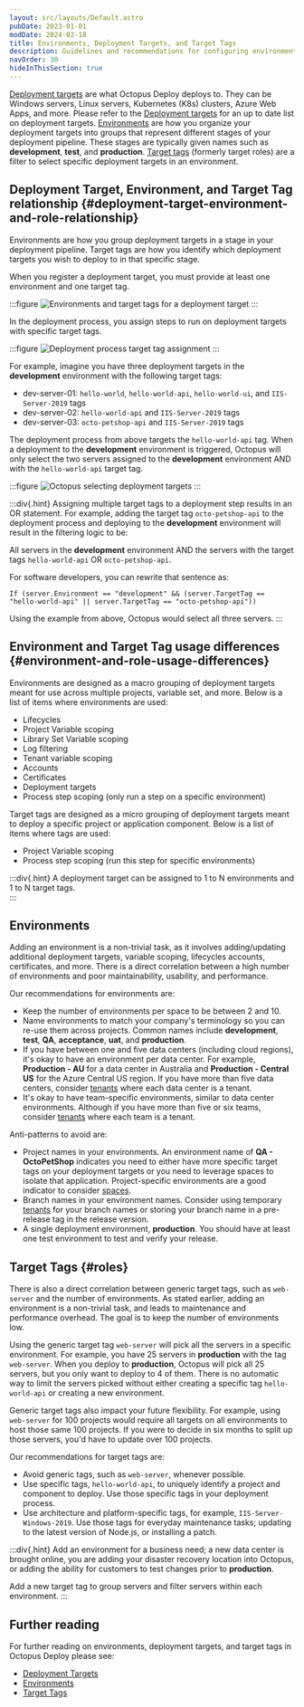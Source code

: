 ```yaml
---
layout: src/layouts/Default.astro
pubDate: 2023-01-01
modDate: 2024-02-18
title: Environments, Deployment Targets, and Target Tags
description: Guidelines and recommendations for configuring environments, deployment targets, and lifecycles in Octopus Deploy.
navOrder: 30
hideInThisSection: true
---
```


[Deployment targets](/docs/infrastructure/deployment-targets/) are what Octopus Deploy deploys to.  They can be Windows servers, Linux servers, Kubernetes (K8s) clusters, Azure Web Apps, and more.  Please refer to the [Deployment targets](/docs/infrastructure/deployment-targets/) for an up to date list on deployment targets.  [Environments](/docs/infrastructure/environments) are how you organize your deployment targets into groups that represent different stages of your deployment pipeline.  These stages are typically given names such as **development**, **test**, and **production**.  [Target tags](/docs/infrastructure/deployment-targets#target-roles) (formerly target roles) are a filter to select specific deployment targets in an environment.

## Deployment Target, Environment, and Target Tag relationship \{#deployment-target-environment-and-role-relationship}
Environments are how you group deployment targets in a stage in your deployment pipeline.  Target tags are how you identify which deployment targets you wish to deploy to in that specific stage.

When you register a deployment target, you must provide at least one environment and one target tag.

:::figure
![Environments and target tags for a deployment target](/docs/getting-started/best-practices/images/registering-deployment-target.png)
:::

In the deployment process, you assign steps to run on deployment targets with specific target tags.

:::figure
![Deployment process target tag assignment](/docs/getting-started/best-practices/images/target-roles-in-deployment-process.png)
:::

For example, imagine you have three deployment targets in the **development** environment with the following target tags:
- dev-server-01: `hello-world`, `hello-world-api`, `hello-world-ui`, and `IIS-Server-2019` tags
- dev-server-02: `hello-world-api` and `IIS-Server-2019` tags
- dev-server-03: `octo-petshop-api` and `IIS-Server-2019` tags

The deployment process from above targets the `hello-world-api` tag.  When a deployment to the **development** environment is triggered, Octopus will only select the two servers assigned to the **development** environment AND with the `hello-world-api` target tag.

:::figure
![Octopus selecting deployment targets](/docs/getting-started/best-practices/images/selecting-target-roles.png)
:::

:::div{.hint}
Assigning multiple target tags to a deployment step results in an OR statement.  For example, adding the target tag `octo-petshop-api` to the deployment process and deploying to the **development** environment will result in the filtering logic to be: 

All servers in the **development** environment AND the servers with the target tags `hello-world-api` OR `octo-petshop-api`.  

For software developers, you can rewrite that sentence as:

`If (server.Environment == "development" && (server.TargetTag == "hello-world-api" || server.TargetTag == "octo-petshop-api"))`

Using the example from above, Octopus would select all three servers.
:::

## Environment and Target Tag usage differences \{#environment-and-role-usage-differences}

Environments are designed as a macro grouping of deployment targets meant for use across multiple projects, variable set, and more.  Below is a list of items where environments are used:

- Lifecycles
- Project Variable scoping
- Library Set Variable scoping
- Log filtering
- Tenant variable scoping
- Accounts
- Certificates
- Deployment targets
- Process step scoping (only run a step on a specific environment)

Target tags are designed as a micro grouping of deployment targets meant to deploy a specific project or application component.  Below is a list of items where tags are used:

- Project Variable scoping
- Process step scoping (run this step for specific environments)

:::div{.hint}
A deployment target can be assigned to 1 to N environments and 1 to N target tags.  
:::

## Environments

Adding an environment is a non-trivial task, as it involves adding/updating additional deployment targets, variable scoping, lifecycles accounts, certificates, and more.  There is a direct correlation between a high number of environments and poor maintainability, usability, and performance.  

Our recommendations for environments are:
- Keep the number of environments per space to be between 2 and 10.  
- Name environments to match your company's terminology so you can re-use them across projects.  Common names include **development**, **test**, **QA**, **acceptance**, **uat**, and **production**.
- If you have between one and five data centers (including cloud regions), it's okay to have an environment per data center.  For example, **Production - AU** for a data center in Australia and **Production - Central US** for the Azure Central US region. If you have more than five data centers, consider [tenants](/docs/tenants) where each data center is a tenant.
- It's okay to have team-specific environments, similar to data center environments.  Although if you have more than five or six teams, consider [tenants](//docs/tenants/) where each team is a tenant.

Anti-patterns to avoid are:
- Project names in your environments.  An environment name of **QA - OctoPetShop** indicates you need to either have more specific target tags on your deployment targets or you need to leverage spaces to isolate that application.  Project-specific environments are a good indicator to consider [spaces](/docs/administration/spaces).  
- Branch names in your environment names.  Consider using temporary [tenants](/docs/tenants) for your branch names or storing your branch name in a pre-release tag in the release version.
- A single deployment environment, **production**.  You should have at least one test environment to test and verify your release.

## Target Tags \{#roles}

There is also a direct correlation between generic target tags, such as `web-server` and the number of environments.  As stated earlier, adding an environment is a non-trivial task, and leads to maintenance and performance overhead.  The goal is to keep the number of environments low.

Using the generic target tag `web-server` will pick all the servers in a specific environment.  For example, you have 25 servers in **production** with the tag `web-server`.  When you deploy to **production**, Octopus will pick all 25 servers, but you only want to deploy to 4 of them.  There is no automatic way to limit the servers picked without either creating a specific tag `hello-world-api` or creating a new environment.

Generic target tags also impact your future flexibility.  For example, using `web-server` for 100 projects would require all targets on all environments to host those same 100 projects.  If you were to decide in six months to split up those servers, you'd have to update over 100 projects.

Our recommendations for target tags are:
- Avoid generic tags, such as `web-server`, whenever possible.
- Use specific tags, `hello-world-api`, to uniquely identify a project and component to deploy.  Use those specific tags in your deployment process.
- Use architecture and platform-specific tags, for example, `IIS-Server-Windows-2019`.  Use those tags for everyday maintenance tasks; updating to the latest version of Node.js, or installing a patch.

:::div{.hint}
Add an environment for a business need; a new data center is brought online, you are adding your disaster recovery location into Octopus, or adding the ability for customers to test changes prior to **production**.  

Add a new target tag to group servers and filter servers within each environment.
:::

## Further reading

For further reading on environments, deployment targets, and target tags in Octopus Deploy please see:

- [Deployment Targets](/docs/infrastructure/deployment-targets)
- [Environments](/docs/infrastructure/environments)
- [Target Tags](/docs/infrastructure/deployment-targets/#create-target-roles)
